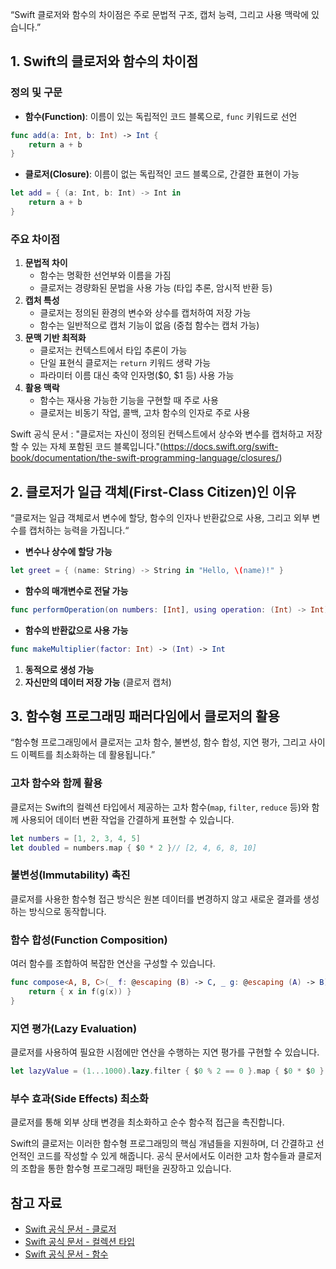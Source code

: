 “Swift 클로저와 함수의 차이점은 주로 문법적 구조, 캡처 능력, 그리고 사용 맥락에 있습니다.”

## 1. Swift의 클로저와 함수의 차이점

### 정의 및 구문

- **함수(Function)**: 이름이 있는 독립적인 코드 블록으로, `func` 키워드로 선언

```swift
func add(a: Int, b: Int) -> Int {
    return a + b
}
```

- **클로저(Closure)**: 이름이 없는 독립적인 코드 블록으로, 간결한 표현이 가능

```swift
let add = { (a: Int, b: Int) -> Int in
    return a + b
}
```

### 주요 차이점

1. **문법적 차이**
    - 함수는 명확한 선언부와 이름을 가짐
    - 클로저는 경량화된 문법을 사용 가능 (타입 추론, 암시적 반환 등)
2. **캡처 특성**
    - 클로저는 정의된 환경의 변수와 상수를 캡처하여 저장 가능
    - 함수는 일반적으로 캡처 기능이 없음 (중첩 함수는 캡처 가능)
3. **문맥 기반 최적화**
    - 클로저는 컨텍스트에서 타입 추론이 가능
    - 단일 표현식 클로저는 `return` 키워드 생략 가능
    - 파라미터 이름 대신 축약 인자명($0, $1 등) 사용 가능
4. **활용 맥락**
    - 함수는 재사용 가능한 기능을 구현할 때 주로 사용
    - 클로저는 비동기 작업, 콜백, 고차 함수의 인자로 주로 사용

Swift 공식 문서 : "클로저는 자신이 정의된 컨텍스트에서 상수와 변수를 캡처하고 저장할 수 있는 자체 포함된 코드 블록입니다."(https://docs.swift.org/swift-book/documentation/the-swift-programming-language/closures/)

## 2. 클로저가 일급 객체(First-Class Citizen)인 이유

“클로저는 일급 객체로서 변수에 할당, 함수의 인자나 반환값으로 사용, 그리고 외부 변수를 캡처하는 능력을 가집니다.“

- **변수나 상수에 할당 가능**

```swift
let greet = { (name: String) -> String in "Hello, \(name)!" }
```

- **함수의 매개변수로 전달 가능**

```swift
func performOperation(on numbers: [Int], using operation: (Int) -> Int) -> [Int]
```

- **함수의 반환값으로 사용 가능**

```swift
func makeMultiplier(factor: Int) -> (Int) -> Int
```

1. **동적으로 생성 가능**
2. **자신만의 데이터 저장 가능** (클로저 캡처)

## 3. 함수형 프로그래밍 패러다임에서 클로저의 활용

“함수형 프로그래밍에서 클로저는 고차 함수, 불변성, 함수 합성, 지연 평가, 그리고 사이드 이펙트를 최소화하는 데 활용됩니다.”

### 고차 함수와 함께 활용

클로저는 Swift의 컬렉션 타입에서 제공하는 고차 함수(`map`, `filter`, `reduce` 등)와 함께 사용되어 데이터 변환 작업을 간결하게 표현할 수 있습니다.

```swift
let numbers = [1, 2, 3, 4, 5]
let doubled = numbers.map { $0 * 2 }// [2, 4, 6, 8, 10]
```

### 불변성(Immutability) 촉진

클로저를 사용한 함수형 접근 방식은 원본 데이터를 변경하지 않고 새로운 결과를 생성하는 방식으로 동작합니다.

### 함수 합성(Function Composition)

여러 함수를 조합하여 복잡한 연산을 구성할 수 있습니다.

```swift
func compose<A, B, C>(_ f: @escaping (B) -> C, _ g: @escaping (A) -> B) -> (A) -> C {
    return { x in f(g(x)) }
}
```

### 지연 평가(Lazy Evaluation)

클로저를 사용하여 필요한 시점에만 연산을 수행하는 지연 평가를 구현할 수 있습니다.

```swift
let lazyValue = (1...1000).lazy.filter { $0 % 2 == 0 }.map { $0 * $0 }
```

### 부수 효과(Side Effects) 최소화

클로저를 통해 외부 상태 변경을 최소화하고 순수 함수적 접근을 촉진합니다.

Swift의 클로저는 이러한 함수형 프로그래밍의 핵심 개념들을 지원하며, 더 간결하고 선언적인 코드를 작성할 수 있게 해줍니다. 공식 문서에서도 이러한 고차 함수들과 클로저의 조합을 통한 함수형 프로그래밍 패턴을 권장하고 있습니다.

## 참고 자료

- [Swift 공식 문서 - 클로저](https://docs.swift.org/swift-book/documentation/the-swift-programming-language/closures/)
- [Swift 공식 문서 - 컬렉션 타입](https://docs.swift.org/swift-book/documentation/the-swift-programming-language/collectiontypes/#Performing-Operations-on-Array)
- [Swift 공식 문서 - 함수](https://docs.swift.org/swift-book/documentation/the-swift-programming-language/functions/)
